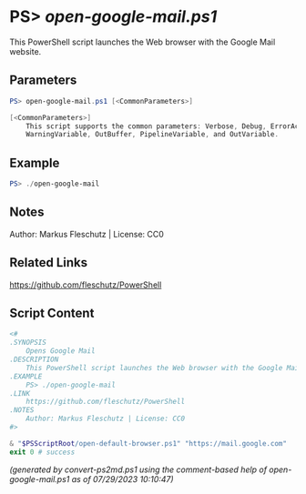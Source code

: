 PS> *open-google-mail.ps1*
====================

This PowerShell script launches the Web browser with the Google Mail website.

Parameters
----------
```powershell
PS> open-google-mail.ps1 [<CommonParameters>]

[<CommonParameters>]
    This script supports the common parameters: Verbose, Debug, ErrorAction, ErrorVariable, WarningAction, 
    WarningVariable, OutBuffer, PipelineVariable, and OutVariable.
```

Example
-------
```powershell
PS> ./open-google-mail

```

Notes
-----
Author: Markus Fleschutz | License: CC0

Related Links
-------------
https://github.com/fleschutz/PowerShell

Script Content
--------------
```powershell
<#
.SYNOPSIS
	Opens Google Mail
.DESCRIPTION
	This PowerShell script launches the Web browser with the Google Mail website.
.EXAMPLE
	PS> ./open-google-mail
.LINK
	https://github.com/fleschutz/PowerShell
.NOTES
	Author: Markus Fleschutz | License: CC0
#>

& "$PSScriptRoot/open-default-browser.ps1" "https://mail.google.com"
exit 0 # success
```

*(generated by convert-ps2md.ps1 using the comment-based help of open-google-mail.ps1 as of 07/29/2023 10:10:47)*

